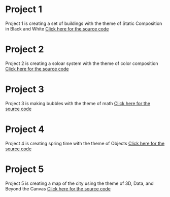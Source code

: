 # Project 1

Project 1 is creating a set of buildings with the theme of Static Composition in Black and White
[Click here for the source code](https://github.com/behljac/MAGD150-Projects/blob/gh-pages/s22magd150lab01_Behlmer/sketch.js)

# Project 2

Project 2 is creating a soloar system with the theme of color composition
[Click here for the source code](https://github.com/behljac/MAGD150-Projects/blob/gh-pages/s22magd150lab02_Behlmer%20(2)/sketch.js)

# Project 3

Project 3 is making bubbles with the theme of math
[Click here for the source code](https://github.com/behljac/MAGD150-Projects/blob/gh-pages/s22magd150lab03_Behlmer/sketch.js)

# Project 4

Project 4 is creating spring time with the theme of Objects
[Click here for the source code](https://github.com/behljac/MAGD150-Projects/blob/gh-pages/s22magd150lab07_Behlmer/sketch.js)

# Project 5

Project 5 is creating a map of the city using the theme of 3D, Data, and Beyond the Canvas
[Click here for the source code](https://github.com/behljac/MAGD150-Projects/blob/gh-pages/s22magd150lab10_Behlmer/sketch.js)
